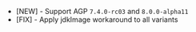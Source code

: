 - [NEW] - Support AGP `7.4.0-rc03` and `8.0.0-alpha11`
- [FIX] - Apply jdkImage workaround to all variants
